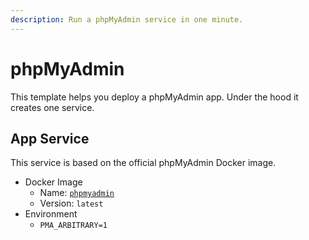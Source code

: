 ```yaml
---
description: Run a phpMyAdmin service in one minute.
---
```


# phpMyAdmin

This template helps you deploy a phpMyAdmin app. Under the hood it creates one service.

## App Service

This service is based on the official phpMyAdmin Docker image.

- Docker Image
  - Name: [`phpmyadmin`](https://hub.docker.com/_/phpmyadmin)
  - Version: `latest`
- Environment
  - `PMA_ARBITRARY=1`
